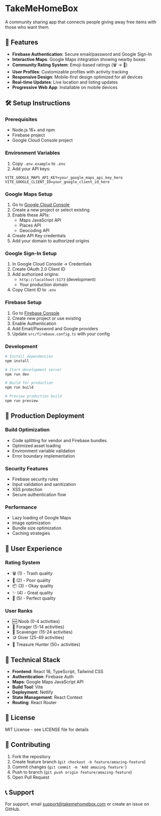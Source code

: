 # TakeMeHomeBox

A community sharing app that connects people giving away free items with those who want them.

## 🚀 Features

- **Firebase Authentication**: Secure email/password and Google Sign-In
- **Interactive Maps**: Google Maps integration showing nearby boxes
- **Community Rating System**: Emoji-based ratings (🗑️ → 💎)
- **User Profiles**: Customizable profiles with activity tracking
- **Responsive Design**: Mobile-first design optimized for all devices
- **Real-time Updates**: Live location and listing updates
- **Progressive Web App**: Installable on mobile devices

## 🛠️ Setup Instructions

### Prerequisites

- Node.js 16+ and npm
- Firebase project
- Google Cloud Console project

### Environment Variables

1. Copy `.env.example` to `.env`
2. Add your API keys:

```env
VITE_GOOGLE_MAPS_API_KEY=your_google_maps_api_key_here
VITE_GOOGLE_CLIENT_ID=your_google_client_id_here
```

### Google Maps Setup

1. Go to [Google Cloud Console](https://console.cloud.google.com/)
2. Create a new project or select existing
3. Enable these APIs:
   - Maps JavaScript API
   - Places API
   - Geocoding API
4. Create API Key credentials
5. Add your domain to authorized origins

### Google Sign-In Setup

1. In Google Cloud Console → Credentials
2. Create OAuth 2.0 Client ID
3. Add authorized origins:
   - `http://localhost:5173` (development)
   - Your production domain
4. Copy Client ID to `.env`

### Firebase Setup

1. Go to [Firebase Console](https://console.firebase.google.com/)
2. Create new project or use existing
3. Enable Authentication
4. Add Email/Password and Google providers
5. Update `src/firebase.config.ts` with your config

### Development

```bash
# Install dependencies
npm install

# Start development server
npm run dev

# Build for production
npm run build

# Preview production build
npm run preview
```

## 📱 Production Deployment

### Build Optimization

- Code splitting for vendor and Firebase bundles
- Optimized asset loading
- Environment variable validation
- Error boundary implementation

### Security Features

- Firebase security rules
- Input validation and sanitization
- XSS protection
- Secure authentication flow

### Performance

- Lazy loading of Google Maps
- Image optimization
- Bundle size optimization
- Caching strategies

## 🎯 User Experience

### Rating System
- 🗑️ (1) - Trash quality
- 💩 (2) - Poor quality  
- 📦 (3) - Okay quality
- ✨ (4) - Great quality
- 💎 (5) - Perfect quality

### User Ranks
- 🆕 Noob (0-4 activities)
- 🧹 Forager (5-14 activities)
- 🎒 Scavenger (15-24 activities)
- 🪙 Giver (25-49 activities)
- 💎 Treasure Hunter (50+ activities)

## 🔧 Technical Stack

- **Frontend**: React 18, TypeScript, Tailwind CSS
- **Authentication**: Firebase Auth
- **Maps**: Google Maps JavaScript API
- **Build Tool**: Vite
- **Deployment**: Netlify
- **State Management**: React Context
- **Routing**: React Router

## 📄 License

MIT License - see LICENSE file for details

## 🤝 Contributing

1. Fork the repository
2. Create feature branch (`git checkout -b feature/amazing-feature`)
3. Commit changes (`git commit -m 'Add amazing feature'`)
4. Push to branch (`git push origin feature/amazing-feature`)
5. Open Pull Request

## 📞 Support

For support, email support@takemehomebox.com or create an issue on GitHub.